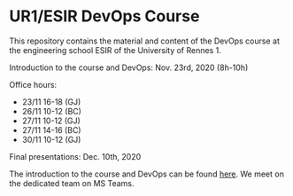 # UR1/ESIR DevOps Course
This repository contains the material and content of the DevOps course at the engineering school ESIR of the University of Rennes 1. 


Introduction to the course and DevOps: Nov. 23rd, 2020 (8h-10h)

Office hours: 
- 23/11 16-18 (GJ)
- 26/11 10-12 (BC)
- 27/11 10-12 (GJ)
- 27/11 14-16 (BC)
- 30/11 10-12 (GJ)

Final presentations: Dec. 10th, 2020

The introduction to the course and DevOps can be found [here](https://people.irisa.fr/Benoit.Combemale/course/esir/esir3/). We meet on the dedicated team on MS Teams. 
